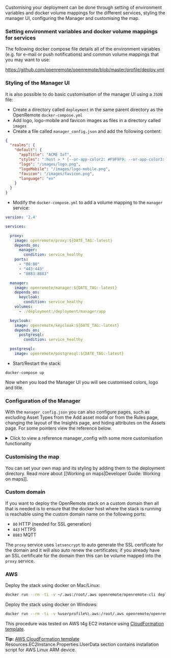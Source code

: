 Customising your deployment can be done through setting of environment variables and docker volume mappings for the different services, styling the manager UI, configuring the Manager and customising the map.

### Setting environment variables and docker volume mappings for services

The following docker compose file details all of the environment variables (e.g. for e-mail or push notifications) and common volume mappings that you may want to use:

https://github.com/openremote/openremote/blob/master/profile/deploy.yml

### Styling of the Manager UI
It is also possible to do basic customisation of the manager UI using a `JSON` file:

- Create a directory called `deployment` in the same parent directory as the OpenRemote `docker-compose.yml`
- Add logo, logo-mobile and favicon images as files in a directory called `images`
- Create a file called `manager_config.json` and add the following content:

```json
{
  "realms": {
    "default": {
      "appTitle": "ACME IoT",
      "styles": ":host > * {--or-app-color2: #F9F9F9; --or-app-color3: #22211f; --or-app-color4: #1b5630; --or-app-color5: #CCCCCC;}",
      "logo": "/images/logo.png",
      "logoMobile": "/images/logo-mobile.png",
      "favicon": "/images/favicon.png",
      "language": "en"
    }
  }
}
```

- Modify the `docker-compose.yml` to add a volume mapping to the `manager` service:
```yaml
version: '2.4'

services:

  proxy:
    image: openremote/proxy:${DATE_TAG:-latest}
    depends_on:
      manager:
        condition: service_healthy
    ports:
      - "80:80"
      - "443:443"
      - "8883:8883"

  manager:
    image: openremote/manager:${DATE_TAG:-latest}
    depends_on:
      keycloak:
        condition: service_healthy
    volumes:
      - ./deployment:/deployment/manager/app

  keycloak:
    image: openremote/keycloak:${DATE_TAG:-latest}
    depends_on:
      postgresql:
        condition: service_healthy

  postgresql:
    image: openremote/postgresql:${DATE_TAG:-latest}
```

- Start/Restart the stack:
```
docker-compose up
```
Now when you load the Manager UI you will see customised colors, logo and title. 

### Configuration of the Manager
With the `manager_config.json` you can also configure pages, such as excluding Asset Types from the Add asset modal or from the Rules page, changing the layout of the Insights page, and hiding attributes on the Assets page. For some pointers view the reference below.

<details><summary>Click to view a reference manager_config with some more customisation functionality</summary>
<p>

```json
{
  "pages": {
    "map": {
      "default": {
        "exclude": [
          "notes"
        ]
      },
      "assetTypes": {
        "WeatherAsset": {
          "exclude": [
            "location",
            "notes",
            "model",
            "manufacturer"
          ]
        }
      }
    },
    "rules": {
      "rules": {
        "controls": {
          "allowedLanguages": ["JSON", "FLOW", "GROOVY"],
          "allowedActionTargetTypes": {
            "actions": {
              "email": [
                "CUSTOM", "USER"
              ],
              "push": [
                "ASSET", "USER"
              ]
            }
          }
        },
        "descriptors": {
          "all": {
            "excludeAssets": [
              "TradfriLightAsset",
              "TradfriPlugAsset",
              "ArtnetLightAsset"
            ],
            "assets": {
              "*": {
                "excludeAttributes": [
                  "location"
                ]
              }
            }
          }
        }
      }
    },
    "insights": {
      "panels": {
        "chart": {
          "type": "chart",
          "hideOnMobile": true,
          "panelStyles": {
            "gridColumn": "1 / -1"
          }
        },
        "kpi1": {
          "type": "kpi",
          "hideOnMobile": false
        },
        "kpi2": {
          "type": "kpi",
          "hideOnMobile": false
        },
        "kpi3": {
          "type": "kpi",
          "hideOnMobile": false
        },
        "kpi4": {
          "type": "kpi",
          "hideOnMobile": false
        },
        "kpi5": {
          "type": "kpi",
          "hideOnMobile": false
        },
        "kpi6": {
          "type": "kpi",
          "hideOnMobile": false
        },
        "kpi7": {
          "type": "kpi",
          "hideOnMobile": false
        },
        "kpi8": {
          "type": "kpi",
          "hideOnMobile": false
        },
        "chart2": {
          "type": "chart",
          "hideOnMobile": true,
          "panelStyles": {
            "gridColumn": "1 / -1"
          }
        },
        "chart3": {
          "type": "chart",
          "hideOnMobile": true,
          "panelStyles": {
            "gridColumn": "1 / -1"
          }
        }
      }
    },
    "assets": {
      "tree": {
        "add": {
          "typesParent": {
            "default": {
              "exclude": [
                "TradfriLightAsset",
                "TradfriPlugAsset",
                "ArtnetLightAsset",
                "ArtnetAgent",
                "MacroAgent",
                "ControllerAgent",
                "KNXAgent",
                "ZWAgent",
                "TradfriAgent",
                "TimerAgent",
                "VelbusTcpAgent",
                "VelbusSerialAgent"
              ]
            }
          }
        }
      },
      "viewer": {
        "default": {
          "panels": {
            "attributes": {
              "type": "info",
              "attributes": {
                "exclude": ["location", "notes", "manufacturer", "model"]
              },
              "properties": {
                "include": []
              }
            }
          }
        },
        "assetTypes": {
          "WeatherAsset": {
            "panels": {
              "attributes": {
                "type": "info",
                "attributes": {
                  "exclude": ["location", "Radiation", "UVIndex", "currentWeather", "notes", "manufacturer", "model"]
                },
                "properties": {
                  "include": []
                }
              }
            }
          }
        },
        "historyConfig": {
          "table": {
            "attributeNames": {
              "optimiseTarget": {
                "columns": [
                  {
                    "header": "Optimise target",
                    "type": "prop",
                    "path": "$."
                  },
                  {
                    "header": "Timestamp",
                    "type": "timestamp"
                  }
                ]
              }
            }
          }
        }
      }
    }
  },
  "realms": {
    "default": {
      "appTitle": "ACME IoT",
      "headers": [
        "map", "assets", "rules", "insights", "language", "users", "roles", "account", "logs", "logout"
      ],
      "styles": ":host > * {--or-app-color2: #F9F9F9; --or-app-color3: #22211f; --or-app-color4: #1b5630; --or-app-color5: #CCCCCC;}",
      "logo": "/images/logo.png",
      "logoMobile": "/images/logo-mobile.png",
      "favicon": "/images/favicon.png",
      "language": "en"
    }
  }
}
```

</p>
</details>

### Customising the map
You can set your own map and its styling by adding them to the deployment directory. Read more about [[Working on maps|Developer Guide: Working on maps]].

### Custom domain
If you want to deploy the OpenRemote stack on a custom domain then all that is needed is to ensure that the docker host where the stack is running is reachable using the custom domain name on the following ports:

- `80` HTTP (needed for SSL generation)
- `443` HTTPS
- `8883` MQTT

The `proxy` service uses `letsencrypt` to auto generate the SSL certificate for the domain and it will also auto renew the certificates; if you already have an SSL certificate for the domain then this can be volume mapped into the `proxy` service.


### AWS

Deploy the stack using docker on Mac/Linux:
```bash
docker run --rm -ti -v ~/.aws:/root/.aws openremote/openremote-cli deploy --provider aws -v --dnsname test-osx.mvp.openremote.io
```
Deploy the stack using docker on Windows:
```bash
docker run --rm -ti -v %userprofile%\.aws:/root/.aws openremote/openremote-cli deploy --provider aws -v --dnsname test-win.mvp.openremote.io
```

This procedure was tested on AWS t4g EC2 instance using [CloudFormation template](https://github.com/openremote/openremote/gitlab-ci/aws-cloudformation.template.arm64.yml).

**Tip:** [AWS CloudFormation template](https://github.com/openremote/openremote/gitlab-ci/aws-cloudformation.template.arm64.yml) Resources.EC2Instance.Properties.UserData section contains installation script for AWS Linux ARM device.